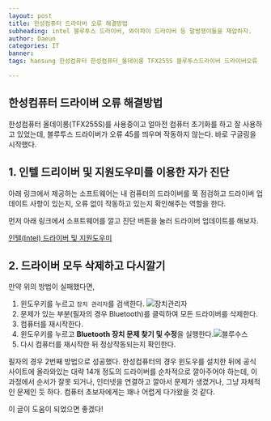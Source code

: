 ```yaml
---
layout: post
title: 한성컴퓨터 드라이버 오류 해결방법
subheading: intel 블루투스 드라이버, 와이파이 드라이버 등 말썽쟁이들을 제압하자.
author: Daeun
categories: IT
banner:
tags: hansung 한성컴퓨터 한성컴퓨터_올데이롱 TFX255S 블루투스드라이버 드라이버오류

---
```


## 한성컴퓨터 드라이버 오류 해결방법

한성컴퓨터 올데이롱(TFX255S)를 사용중이고 얼마전 컴퓨터 초기화를 하고 잘 사용하고 있었는데, 블루투스 드라이버가 오류 45를 띄우며 작동하지 않는다. 바로 구글링을 시작했다.

## 1. 인텔 드리이버 및 지원도우미를 이용한 자가 진단

아래 링크에서 제공하는 소프트웨어는 내 컴퓨터의 드라이버를 쭉 점검하고 드라이버 업데이트 사항이 있는지, 오류 없이 작동하고 있는지 확인해주는 역할을 한다.
 
먼저 아래 링크에서 소프트웨어를 깔고 진단 버튼을 눌러 드라이버 업데이트를 해보자.

[인텔(Intel) 드라이버 및 지원도우미](https://www.intel.co.kr/content/www/kr/ko/support/intel-driver-support-assistant.html)

## 2. 드라이버 모두 삭제하고 다시깔기
만약 위의 방법이 실패했다면, 
1. 윈도우키를 누르고 ```장치 관리자```를 검색한다.
![장치관리자](https://user-images.githubusercontent.com/79370538/147548623-e00068c4-f3db-48ed-b529-79c341070f82.png)
2. 문제가 있는 부분(필자의 경우 Bluetooth)를 클릭하여 모든 드라이버를 삭제한다.
3. 컴퓨터를 재시작한다.
4. 윈도우키를 누르고 **Bluetooth 장치 문제 찾기 및 수정**을 실행한다.![블루수스](https://user-images.githubusercontent.com/79370538/147549042-12daf958-5945-4622-879c-0d7645eb0894.png)
5. 다시 컴퓨터를 재시작한 뒤 정상작동되는지 확인한다.

필자의 경우 2번째 방법으로 성공했다. 한성컴퓨터의 경우 윈도우를 설치한 뒤에 공식 사이트에 올라와있는 대략 14개 정도의 드라이버를 순차적으로 깔아주어야 하는데, 이 과정에서 순서가 잘못 되거나, 인터넷을 연결하고 깔아서 문제가 생겼거나, 그냥 자체적인 문제인 듯 하다. 컴퓨터 초보자에게는 꽤나 어렵게 다가왔을 것 같다.

이 글이 도움이 되었으면 좋겠다!
 